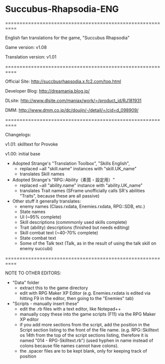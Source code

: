 # Succubus-Rhapsodia-ENG

==========================================================

English fan translations for the game, "Succubus Rhapsodia"

Game version:
v1.08

Translation version:
v1.01


==========================================================

Official Site:
http://succbusrhapsodia.x.fc2.com/top.html

Developer Blog:
http://dreamania.blog.jp/

DLsite:
http://www.dlsite.com/maniax/work/=/product_id/RJ181931

DMM:
http://www.dmm.co.jp/dc/doujin/-/detail/=/cid=d_098909/


==========================================================


Changelogs:


v1.01: skilltext for Provoke

v1.00: initial base
- Adopted Strange's "Translation Toolbox", "Skills English", 
	- replaced ~all "skill.name" instances with "skill.UK_name"
	- translates Skill names
- Adopted Strange's "RPG::Ability（素質・設定用）"
	- replaced ~all "ability.name" instance with "ability.UK_name"
	- translates Trait names (SFrame unofficially calls SR's abilities "Traits", because these are all passive)
- Other stuff it generally translates:
	- enemy names (Class.rxdata, Enemies.rxdata, RPG::SDB, etc.)
	- State names
	- UI (~95% complete)
	- Skill descriptions (commmonly used skills complete) 
	- Trait (ability) descriptions (finished but needs editing)
	- Skill combat text (~40-70% complete)
	- State combat text
	- Some of the Talk text (Talk, as in the result of using the talk skill on enemy succubi)
	
	
==========================================================

NOTE TO OTHER EDITORS:

- "Data" folder
	- extract this to the game directory
	- edit with RPG Maker XP Editor (e.g. Enemies.rxdata is edited via hitting F9 in the editor, then going to the "Enemies" tab)
- "Scripts - manually insert these"
	- edit the .rb files with a text editor, like Notepad++
	- manually copy these into the game scripts (F11) via the RPG Maker XP editor
	- if you add more sections from the script, add the position in the Script section listing to the front of the file name. (e.g. RPG::Skilltext os 14th from the top of the script sections listing, therefore it is named "014 - RPG-Skilltext.rb") (used hyphen in name instead of colons because file names cannot have colons).
	- the .spacer files are to be kept blank, only for keeping track of position
	
